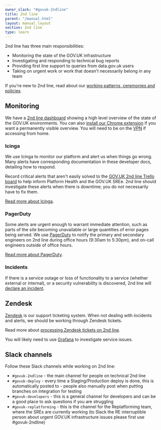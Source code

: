 ```yaml
---
owner_slack: "#govuk-2ndline"
title: 2nd line
parent: "/manual.html"
layout: manual_layout
section: 2nd line
type: learn
---
```


2nd line has three main responsibilities:

- Monitoring the state of the GOV.UK infrastructure
- Investigating and responding to technical bug reports
- Providing first line support to queries from data.gov.uk users
- Taking on urgent work or work that doesn't necessarily belong in any team

If you're new to 2nd line, read about our [working patterns, ceremonies and policies](/manual/welcome-to-2nd-line.html).

## Monitoring

We have a [2nd line dashboard][] showing a high level overview of the state of  the GOV.UK environments. You can also [install our Chrome extension][] if you want  a permanently visible overview. You will need to be on the [VPN](/manual/vpn.html) if accessing from home.

### Icinga

We use Icinga to monitor our platform and alert us when things go wrong. Many alerts have corresponding  documentation in these developer docs, detailing how to respond.

Record critical alerts that aren't easily solved to the [GOV.UK 2nd line Trello board][] to help inform Platform Health and the GOV.UK SREe. 2nd line should investigate these alerts when there is downtime; you do not necessarily have to fix them.

[Read more about Icinga](/manual/icinga.html).

### PagerDuty

Some alerts are urgent enough to warrant immediate attention, such as parts of the site becoming  unavailable or large quantities of error pages being served. We use [PagerDuty][] to notify the primary and secondary engineers on 2nd line during office hours (9:30am to 5:30pm), and on-call engineers outside of office hours.

[Read more about PagerDuty](/manual/pagerduty.html).

### Incidents

If there is a service outage or loss of functionality to a service (whether external or internal), or a security vulnerability is discovered, 2nd line will [declare an incident](/manual/incident-management-guidance.html).

## Zendesk

[Zendesk][zendesk] is our support ticketing system. When not dealing with incidents and alerts, we should be working through Zendesk tickets.

Read more about [processing Zendesk tickets on 2nd line](/manual/zendesk.html).

You will likely need to use [Grafana](/manual/grafana.html) to investigate service issues.

## Slack channels

Follow these Slack channels while working on 2nd line:

- `#govuk-2ndline` - the main channel for people on technical 2nd line
- `#govuk-deploy` - every time a Staging/Production deploy is done, this is automatically posted to - people also manually post when putting branches on Integration for testing
- `#govuk-developers` - this is a general channel for developers and can be a good place to ask questions if you are struggling
- `#govuk-replatforming` - this is the channel for the Replatforming team, where the SREs are currently working (to Slack the RE interruptible person about urgent GOV.UK infrastructure issues please first use #govuk-2ndline)

[2nd line dashboard]: https://alphagov.github.io/frame-splits/index.html?title=2nd+Line+Dashboard&layout=2x1-responsive&url%5B%5D=https%3A%2F%2Fgovuk-secondline-blinken.herokuapp.com%2Fblinken.html&url%5B%5D=https%3A%2F%2Fgrafana.production.govuk.digital%2Fdashboard%2Ffile%2F2ndline_health.json&url%5B%5D=https%3A%2F%2Fgovuk-zendesk-display-screen.herokuapp.com&url%5B%5D=
[GOV.UK 2nd line Trello board]: https://trello.com/b/M7UzqXpk/govuk-2nd-line
[install our Chrome extension]: https://github.com/alphagov/blinkenjs#chrome-extension
[PagerDuty]: https://governmentdigitalservice.pagerduty.com
[Zendesk]: https://govuk.zendesk.com
